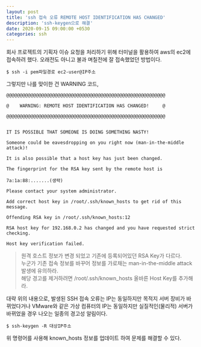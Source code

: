 ```yaml
---
layout: post
title: 'ssh 접속 오류 REMOTE HOST IDENTIFICATION HAS CHANGED'
description: 'ssh-keygen으로 해결'
date: 2020-09-15 09:00:00 +0530
categories: ssh
---
```


회사 프로젝트의 기획자 이슈 요청을 처리하기 위해 터미널을 활용하여 aws의 ec2에 접속하려 했다. 오래전도 아니고 불과 며칠전에 잘 접속했었던 방법이다.

```
$ ssh -i pem파일경로 ec2-user@IP주소
```

그렇지만 나를 맞이한 건 WARNING 코드,

```
@@@@@@@@@@@@@@@@@@@@@@@@@@@@@@@@@@@@@@@@@@@@@@@@@@@@@@@@@@@

@    WARNING: REMOTE HOST IDENTIFICATION HAS CHANGED!     @

@@@@@@@@@@@@@@@@@@@@@@@@@@@@@@@@@@@@@@@@@@@@@@@@@@@@@@@@@@@


IT IS POSSIBLE THAT SOMEONE IS DOING SOMETHING NASTY!

Someone could be eavesdropping on you right now (man-in-the-middle attack)!

It is also possible that a host key has just been changed.

The fingerprint for the RSA key sent by the remote host is

7a:1a:88:.......(생략)

Please contact your system administrator.

Add correct host key in /root/.ssh/known_hosts to get rid of this message.

Offending RSA key in /root/.ssh/known_hosts:12

RSA host key for 192.168.0.2 has changed and you have requested strict checking.

Host key verification failed.
```

> 원격 호스트 정보가 변경 되었고 기존에 등록되어있던 RSA Key가 다르다.  
> 누군가 기존 접속 정보를 바꾸어 정보를 가로채는 man-in-the-middle attack 발생에 유의하라.  
> 해당 경고를 제거하려면 /root/.ssh/known_hosts 올바른 Host Key를 추가해라.

대략 위의 내용으로, 발생된 SSH 접속 오류는 IP는 동일하지만 목적지 서버 장비가 바뀌었다거나 VMware와 같은 가상 컴퓨터의 IP는 동일하지만 실질적인(물리적) 서버가 바뀌었을 경우 나오는 일종의 경고성 알림이다.

```
$ ssh-keygen -R 대상IP주소
```

위 명령어를 사용해 known_hosts 정보를 업데이트 하여 문제를 해결할 수 있다.
